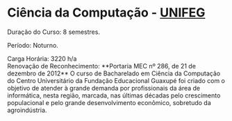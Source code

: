 # Ciência da Computação - [UNIFEG](https://www.unifeg.edu.br/webacademico/site/index.jsp?acesso)

<p>Duração do Curso: 8 semestres. <br />
<p>Período: Noturno. <br />
<p>Carga Horária: 3220 h/a <br />
Renovação de Reconhecimento: **Portaria MEC nº 286, de 21 de dezembro de 2012** O curso de Bacharelado em Ciência da Computação do Centro Universitário da Fundação Educacional Guaxupé foi criado com o objetivo de atender à grande demanda por profissionais da área de informática, nesta região, marcada, nas últimas décadas pelo crescimento populacional e pelo grande desenvolvimento econômico, sobretudo da agroindústria. 
